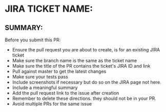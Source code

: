 # JIRA TICKET NAME:

## SUMMARY:


Before you submit this PR:
- Ensure the pull request you are about to create, is for an existing JIRA ticket
- Make sure the branch name is the same as the ticket name
- Make sure the title of the PR contains the ticket's JIRA ID and link
- Pull against master to get the latest changes
- Make sure your tests pass
- Include screenshots if necessary but do so on the JIRA page not here.
- Include a meaningful summary
- Add the pull request link to the issue after creation
- Remember to delete these directions. they should not be in your PR.
- Avoid multiple PRs for the same issue
